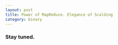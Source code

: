 ```yaml
---
layout: post
title: Power of MapReduce. Elegance of Scalding 
category: binary
---
```

### Stay tuned.